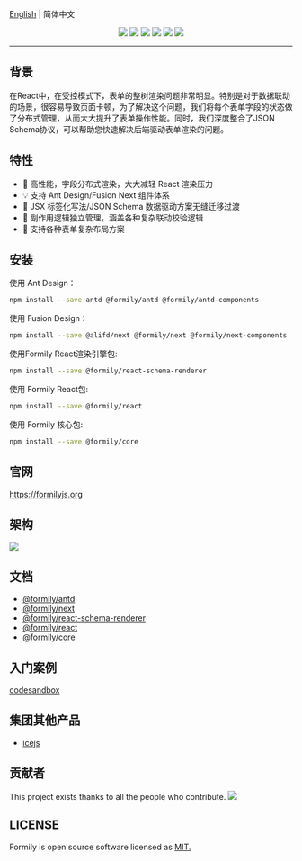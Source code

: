 [English](./README.md) | 简体中文

<p align="center">
<img src="https://img.alicdn.com/tfs/TB1DIpUu7L0gK0jSZFxXXXWHVXa-2500-1200.png">
<a href="https://www.npmjs.com/package/@formily/core"><img src="https://img.shields.io/npm/v/@formily/core.svg"></a>
<a href="https://www.npmjs.com/package/@formily/react"><img src="https://img.shields.io/npm/v/@formily/react.svg"></a>
<a href="https://travis-ci.com/alibaba/formily"><img src="https://travis-ci.com/alibaba/formily.svg?branch=master"></a>
<a href="https://standardjs.com"><img src="https://img.shields.io/badge/code_style-standard-brightgreen.svg"></a>
<a href="https://app.netlify.com/sites/formily/deploys"><img src="https://api.netlify.com/api/v1/badges/7145918b-9cb5-47f8-8a42-111969e232ef/deploy-status"/></a>
</p>

---

## 背景

在React中，在受控模式下，表单的整树渲染问题非常明显。特别是对于数据联动的场景，很容易导致页面卡顿，为了解决这个问题，我们将每个表单字段的状态做了分布式管理，从而大大提升了表单操作性能。同时，我们深度整合了JSON Schema协议，可以帮助您快速解决后端驱动表单渲染的问题。

## 特性

- 🚀 高性能，字段分布式渲染，大大减轻 React 渲染压力
- 💡 支持 Ant Design/Fusion Next 组件体系
- 🎨 JSX 标签化写法/JSON Schema 数据驱动方案无缝迁移过渡
- 🏅 副作用逻辑独立管理，涵盖各种复杂联动校验逻辑
- 🌯 支持各种表单复杂布局方案

## 安装

使用 Ant Design：

```bash
npm install --save antd @formily/antd @formily/antd-components
```

使用 Fusion Design：

```bash
npm install --save @alifd/next @formily/next @formily/next-components
```

使用Formily React渲染引擎包:

```bash
npm install --save @formily/react-schema-renderer
```

使用 Formily React包:

```bash
npm install --save @formily/react
```

使用 Formily 核心包:

```bash
npm install --save @formily/core
```

## 官网

https://formilyjs.org

## 架构

![](https://img.alicdn.com/tfs/TB1BvlRu4D1gK0jSZFsXXbldVXa-1882-1144.png)

## 文档

- [@formily/antd](./packages/antd/README.zh-cn.md)
- [@formily/next](./packages/next/README.zh-cn.md)
- [@formily/react-schema-renderer](./packages/react-schema-renderer/README.zh-cn.md)
- [@formily/react](./packages/react/README.zh-cn.md)
- [@formily/core](./packages/core/README.zh-cn.md)


## 入门案例

[codesandbox](https://codesandbox.io/s/o5up7)

## 集团其他产品

- [icejs](https://github.com/alibaba/ice)


## 贡献者

This project exists thanks to all the people who contribute. 
<a href="https://github.com/alibaba/formily/graphs/contributors"><img src="https://opencollective.com/formily/contributors.svg?width=890" /></a>


## LICENSE

Formily is open source software licensed as
[MIT.](https://github.com/alibaba/formily/blob/master/LICENSE.md)
